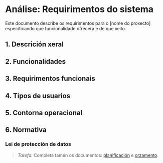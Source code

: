 # Análise: Requirimentos do sistema

Este documento describe os requirimentos para o \[nome do proxecto\] especificando que funcionalidade ofrecerá e de que xeito.

## 1. Descrición xeral

## 2. Funcionalidades

## 3. Requirimentos funcionais

## 4. Tipos de usuarios

## 5. Contorna operacional

## 6. Normativa

### Lei de protección de datos

> *Tarefa*: Completa tamén os documentos: [planificación](a2_planificacion.md) e [orzamento](a3_orzamento.md).
